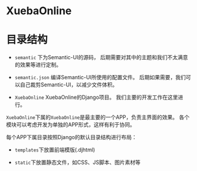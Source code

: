 # XuebaOnline

# 目录结构 #
+ `semantic`      下为Semantic-UI的源码，
后期需要对其中的主题和我们不太满意的效果等进行定制。

+ `semantic.json` 编译Semantic-UI所使用的配置文件。
后期如果需要，我们可以自己裁剪Semantic-UI，以减少文件体积。

+ `XuebaOnline`   XuebaOnline的Django项目。
我们主要的开发工作在这里进行。

`XuebaOnline`下属的`XuebaOnline`是最主要的一个APP，负责主界面的效果。
各个模块可以考虑开发为单独的APP形式，这样有利于协同。

每个APP下属目录按照Django的默认目录结构进行布局：

+ `templates`下放置前端模版(.djhtml)

+ `static`下放置静态文件，如CSS、JS脚本、图片素材等

